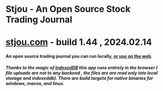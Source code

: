 # Stjou - An Open Source Stock Trading Journal

# <a href="https://stjou.com">stjou.com</a> - build 1.44 , 2024.02.14

<h4>An open source trading journal you can run locally, <a href="https://stjou.com">or use on the web</a>.</h4>


<h5>
  Thanks to the magic of <a href="https://developer.mozilla.org/en-US/docs/Web/API/IndexedDB_API">IndexedDB</a> this app runs entirely in the browser ( file uploads are not to any backend , the files are are read only into local storage and indexeddb).  There are build targets for native binaries for windows, macos, and linux.
  </h5>


